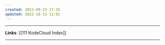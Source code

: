 ```yaml
---
created: 2022-09-23 17:15
updated: 2022-10-13 11:01
---
```

---
**Links**: [[111 KodeCloud Index]]

---